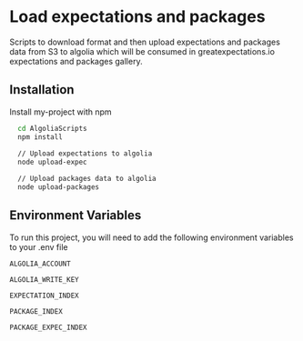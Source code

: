 
# Load expectations and packages

Scripts to download format and then upload expectations and packages data from S3 to algolia which will be consumed in greatexpectations.io expectations and packages gallery.





## Installation

Install my-project with npm

```bash
  cd AlgoliaScripts
  npm install
  
  // Upload expectations to algolia
  node upload-expec

  // Upload packages data to algolia
  node upload-packages
```

## Environment Variables

To run this project, you will need to add the following environment variables to your .env file

`ALGOLIA_ACCOUNT`

`ALGOLIA_WRITE_KEY`

`EXPECTATION_INDEX`

`PACKAGE_INDEX`

`PACKAGE_EXPEC_INDEX`
